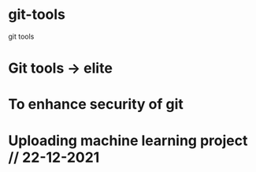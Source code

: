 # git-tools
git tools
# Git tools -> elite
# To enhance security of git
# Uploading machine learning project // 22-12-2021
